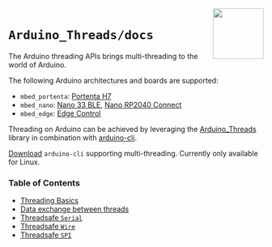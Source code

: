 <img src="https://content.arduino.cc/website/Arduino_logo_teal.svg" height="100" align="right"/>

`Arduino_Threads/docs`
======================
The Arduino threading APIs brings multi-threading to the world of Arduino.

The following Arduino architectures and boards are supported:
* `mbed_portenta`: [Portenta H7](https://store.arduino.cc/products/portenta-h7)
* `mbed_nano`: [Nano 33 BLE](https://store.arduino.cc/arduino-nano-33-ble), [Nano RP2040 Connect](https://store.arduino.cc/nano-rp2040-connect)
* `mbed_edge`: [Edge Control](https://store.arduino.cc/products/arduino-edge-control)

Threading on Arduino can be achieved by leveraging the [Arduino_Threads](https://github.com/bcmi-labs/Arduino_Threads) library in combination with [arduino-cli](https://github.com/facchinm/arduino-cli/commits/arduino_threads_rebased).

[Download](https://downloads.arduino.cc/arduino-cli/arduino-cli_arduino_threads_Linux_64bit.tar.gz) `arduino-cli` supporting multi-threading. Currently only available for Linux.

### Table of Contents
* [Threading Basics](01-threading-basics.md)
* [Data exchange between threads](02-data-exchange.md)
* [Threadsafe `Serial`](03-threadsafe-serial.md)
* [Threadsafe `Wire`](04-threadsafe-wire.md)
* [Threadsafe `SPI`](05-threadsafe-spi.md)
